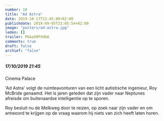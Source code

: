 ```yaml
---
number: 18
title: "Ad Astra"
date: 2019-10-17T21:45:00+02:00
publishdate: 2019-09-05T23:05:54+02:00
image: "posters/ad-astra.jpg"
leden: []
trailer: P6AaSMfXHbA
comments: true
draft: false
archief: "false"
---
```


##### 17/10/2019 21:45

Cinema Palace

'Ad Astra' volgt de ruimteavonturen van een licht autistische ingenieur,
Roy McBride genaamd. Het is jaren geleden dat zijn vader naar Neptunes
afreisde om buitenaardse intelligentie op te sporen.
<!--more-->
Roy besluit nu de
Melkweg door te reizen, op zoek naar zijn vader en om antwoord te krijgen
op de vraag waarom hij niets van zich heeft laten horen.
